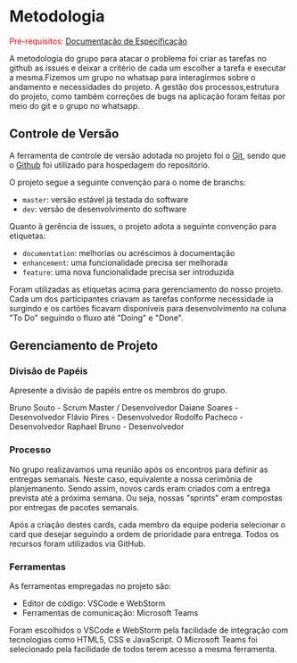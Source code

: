 
# Metodologia

<span style="color:red">Pré-requisitos: <a href="2-Especificação do Projeto.md"> Documentação de Especificação</a></span>

A metodologia do grupo para atacar o problema foi criar as tarefas no github as issues e deixar a critério de cada um escolher a tarefa e executar a mesma.Fizemos um grupo no whatsap para interagirmos sobre o andamento e necessidades do projeto. A gestão dos processos,estrutura do projeto, como também correções de bugs na aplicação foram feitas por meio do git e o grupo no whatsapp.


## Controle de Versão

A ferramenta de controle de versão adotada no projeto foi o
[Git](https://git-scm.com/), sendo que o [Github](https://github.com)
foi utilizado para hospedagem do repositório.

O projeto segue a seguinte convenção para o nome de branchs:

- `master`: versão estável já testada do software
- `dev`: versão de desenvolvimento do software

Quanto à gerência de issues, o projeto adota a seguinte convenção para
etiquetas:

- `documentation`: melhorias ou acréscimos à documentação
- `enhancement`: uma funcionalidade precisa ser melhorada
- `feature`: uma nova funcionalidade precisa ser introduzida

Foram utilizadas as etiquetas acima para gerenciamento do nosso projeto. Cada um dos participantes criavam as tarefas conforme necessidade ia surgindo e os cartões ficavam disponíveis para desenvolvimento na coluna "To Do" seguindo o fluxo até "Doing" e "Done".

## Gerenciamento de Projeto

### Divisão de Papéis

Apresente a divisão de papéis entre os membros do grupo.

Bruno Souto - Scrum Master / Desenvolvedor
Daiane Soares - Desenvolvedor
Flávio Pires - Desenvolvedor
Rodolfo Pacheco - Desenvolvedor
Raphael Bruno - Desenvolvedor

### Processo

No grupo realizavamos uma reunião após os encontros para definir as entregas semanais. Neste caso, equivalente a nossa cerimônia de planjemanento. Sendo assim, novos cards eram criados com a entrega prevista até a próxima semana. Ou seja, nossas "sprints" eram compostas por entregas de pacotes semanais. 

Após a criação destes cards, cada membro da equipe poderia selecionar o card que desejar seguindo a ordem de prioridade para entrega. Todos os recursos foram utilizados via GitHub.

### Ferramentas

As ferramentas empregadas no projeto são:

- Editor de código: VSCode e WebStorm
- Ferramentas de comunicação: Microsoft Teams

Foram escolhidos o VSCode e WebStorm pela facilidade de integração com tecnologias como HTML5, CSS e JavaScript. O Microsoft Teams foi selecionado pela facilidade de todos terem acesso a mesma ferramenta.
